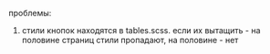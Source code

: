 проблемы:
1) стили кнопок находятся в tables.scss. если их вытащить - на половине страниц стили пропадают, на половине - нет